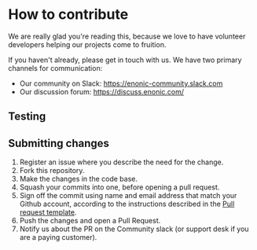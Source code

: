 # How to contribute
We are really glad you're reading this, because we love to have volunteer developers helping our projects come to fruition.

If you haven't already, please get in touch with us.  We have two primary channels for communication:
* Our community on Slack: https://enonic-community.slack.com
* Our discussion forum: https://discuss.enonic.com/

## Testing

## Submitting changes

1. Register an issue where you describe the need for the change.
2. Fork this repository.
3. Make the changes in the code base.
4. Squash your commits into one, before opening a pull request.
5. Sign off the commit using name and email address that match your Github account, according to the instructions described in the [Pull request template](./pull_request_template.md).
6. Push the changes and open a Pull Request.
7. Notify us about the PR on the Community slack (or support desk if you are a paying customer).

